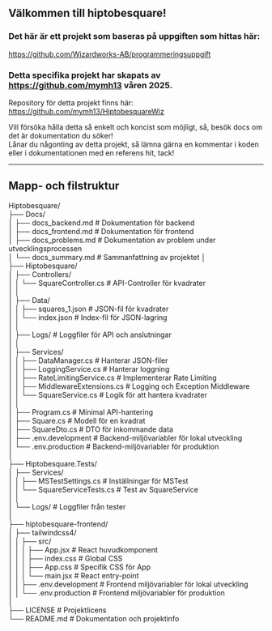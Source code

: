 ## Välkommen till hiptobesquare!

### Det här är ett projekt som baseras på uppgiften som hittas här:  
https://github.com/Wizardworks-AB/programmeringsuppgift  
  
### Detta specifika projekt har skapats av https://github.com/mymh13  våren 2025.
Repository för detta projekt finns här: https://github.com/mymh13/HiptobesquareWiz

Vill försöka hålla detta så enkelt och koncist som möjligt, så, besök docs om det är dokumentation du söker!  
Lånar du någonting av detta projekt, så lämna gärna en kommentar i koden eller i dokumentationen med en referens hit, tack!  

---

## Mapp- och filstruktur

Hiptobesquare/  
├── Docs/  
│   ├── docs_backend.md             # Dokumentation för backend  
│   ├── docs_frontend.md            # Dokumentation för frontend  
│   ├── docs_problems.md            # Dokumentation av problem under utvecklingsprocessen  
│   └── docs_summary.md             # Sammanfattning av projektet 
│  
├── Hiptobesquare/  
│   ├── Controllers/  
│   │   └── SquareController.cs      # API-Controller för kvadrater  
│   │  
│   ├── Data/  
│   │   ├── squares_1.json           # JSON-fil för kvadrater  
│   │   └── index.json               # Index-fil för JSON-lagring  
│   │    
│   ├── Logs/                       # Loggfiler för API och anslutningar  
│   │  
│   ├── Services/  
│   │   ├── DataManager.cs          # Hanterar JSON-filer  
│   │   ├── LoggingService.cs       # Hanterar loggning  
│   │   ├── RateLimitingService.cs  # Implementerar Rate Limiting  
│   │   ├── MiddlewareExtensions.cs # Logging och Exception Middleware  
│   │   └── SquareService.cs        # Logik för att hantera kvadrater  
│   │  
│   ├── Program.cs                  # Minimal API-hantering   
│   ├── Square.cs                   # Modell för en kvadrat  
│   ├── SquareDto.cs                # DTO för inkommande data  
│   ├── .env.development            # Backend-miljövariabler för lokal utveckling  
│   └── .env.production             # Backend-miljövariabler för produktion  
│  
├── Hiptobesquare.Tests/  
│   ├── Services/  
│   │   ├── MSTestSettings.cs       # Inställningar för MSTest  
│   │   └── SquareServiceTests.cs   # Test av SquareService  
│   │  
│   └── Logs/                       # Loggfiler från tester   
│   
├── hiptobesquare-frontend/  
│   ├── tailwindcss4/  
│   │   ├── src/  
│   │   │   ├── App.jsx              # React huvudkomponent  
│   │   │   ├── index.css            # Global CSS  
│   │   │   ├── App.css              # Specifik CSS för App  
│   │   │   └── main.jsx             # React entry-point  
│   │   ├── .env.development         # Frontend miljövariabler för lokal utveckling  
│   │   └── .env.production          # Frontend miljövariabler för produktion  
│  
├── LICENSE                         # Projektlicens  
└── README.md                       # Dokumentation och projektinfo  